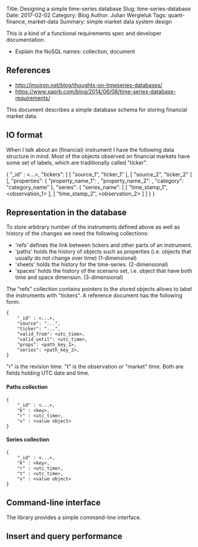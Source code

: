 Title: Designing a simple time-series database
Slug: time-series-database
Date: 2017-02-02
Category: Blog
Author: Julian Wergieluk
Tags: quant-finance, market-data
Summary: simple market data system design

This is a kind of a functional requirements spec and developer documentation.

* Explain the NoSQL names: collection, document

## References

* http://jmoiron.net/blog/thoughts-on-timeseries-databases/
* https://www.xaprb.com/blog/2014/06/08/time-series-database-requirements/



This document describes a simple database schema for storing financial market
data. 


## IO format

When I talk about an (financial) instrument I have the following data structure in mind. 
Most of the objects observed on financial markets have some set of labels, which are
traditionally called "ticker". 



  {
    "_id" : <...>,
    "tickers": [
      [ "source_1", "ticker_1" ],
      [ "source_2", "ticker_2" ]
    ],
    "properties": {
      "property_name_1": <value1>,
      "property_name_2": <value2>,
      "category": "category_name"
    },
    "series": {
      "series_name": [
        [ "time_stamp_1", <observation_1> ],
        [ "time_stamp_2", <observation_2> ]
      ]
    }
  }


## Representation in the database

To store arbitrary number of the instruments defined above as well as history of the
changes we need the following collections: 

* 'refs' defines the link between tickers and other parts of an instrument.
* 'paths' holds the history of objects such as properties (i.e. objects that
  usually do not change over time) (1-dimensional)
* 'sheets' holds the history for the time-series. (2-dimensional)
* 'spaces' holds the history of the scenario set, i.e. object that have both
  time and space dimension. (3-dimensional)

The "refs" collection contains pointers to the stored objects allows to label
the instruments with "tickers". A reference document has the following form:

    {
        "_id" : <...>,
        "source": "...",
        "ticker": "...",
        "valid_from": <utc_time>,
        "valid_until": <utc_time>,
        "props": <path_key_1>,
        "series": <path_key_2>,
    }

"r" is the revision time. "t" is the observation or "market" time. Both are fields holding UTC date and time.

#### Paths collection

    {
        "_id" : <...>,
        "k" : <key>,
        "r" : <utc_time>,
        "v" : <value object>
    }

#### Series collection

    {
        "_id" : <...>,
        "k" : <key>,
        "r" : <utc_time>,
        "t" : <utc_time>,
        "v" : <value object>
    }

## Command-line interface

The library provides a simple command-line interface. 


## Insert and query performance



